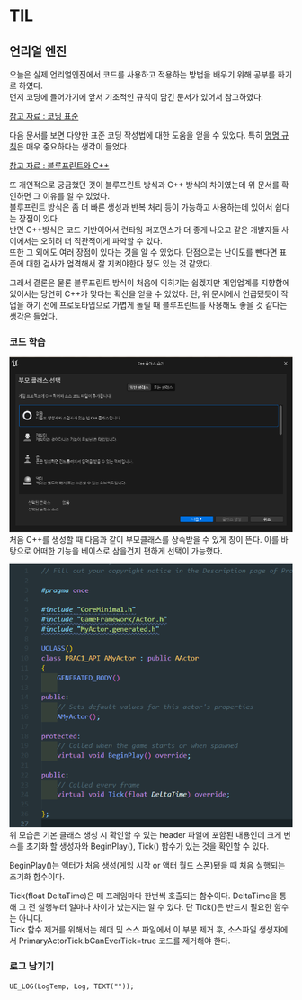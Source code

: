 # TIL

## 언리얼 엔진

오늘은 실제 언리얼엔진에서 코드를 사용하고 적용하는 방법을 배우기 위해 공부를 하기로 하였다.<br>
먼저 코딩에 들어가기에 앞서 기초적인 규칙이 담긴 문서가 있어서 참고하였다.<br/>

[참고 자료 : 코딩 표준](https://docs.unrealengine.com/5.2/ko/epic-cplusplus-coding-standard-for-unreal-engine/)<br>

다음 문서를 보면 다양한 표준 코딩 작성법에 대한 도움을 얻을 수 있었다. 특히 <u>명명 규칙</u>은 매우 중요하다는 생각이 들었다.

[참고 자료 : 블루프린트와 C++](https://docs.unrealengine.com/4.26/ko/Resources/SampleGames/ARPG/BalancingBlueprintAndCPP/)<br>

또 개인적으로 궁금했던 것이 블루프린트 방식과 C++ 방식의 차이였는데 위 문서를 확인하면 그 이유를 알 수 있었다.<br/>
블루프린트 방식은 좀 더 빠른 생성과 반복 처리 등이 가능하고 사용하는데 있어서 쉽다는 장점이 있다.<br>
반면 C++방식은 코드 기반이어서 런타임 퍼포먼스가 더 좋게 나오고 같은 개발자들 사이에서는 오히려 더 직관적이게 파악할 수 있다.<br>
또한 그 외에도 여러 장점이 있다는 것을 알 수 있었다. 단점으로는 난이도를 뺀다면 표준에 대한 검사가 엄격해서 잘 지켜야한다 정도 있는 것 같았다.

그래서 결론은 물론 블루프린트 방식이 처음에 익히기는 쉽겠지만 게임업계를 지향함에 있어서는 당연히 C++가 맞다는 확신을 얻을 수 있었다. 단, 위 문서에서 언급됐듯이 작업을 하기 전에 프로토타입으로 가볍게 돌릴 때 블루프린트를 사용해도 좋을 것 같다는 생각은 들었다.

### 코드 학습

![5](../../../Assets/Images/Unreal/5.png)
처음 C++를 생성할 때 다음과 같이 부모클래스를 상속받을 수 있게 창이 뜬다.
이를 바탕으로 어떠한 기능을 베이스로 삼을건지 편하게 선택이 가능했다.

![6](../../../Assets/Images/Unreal/6.png)
위 모습은 기본 클래스 생성 시 확인할 수 있는 header 파일에 포함된 내용인데 크게 변수를 초기화 할 생성자와 BeginPlay(), Tick() 함수가 있는 것을 확인할 수 있다.

BeginPlay()는 액터가 처음 생성(게임 시작 or 액터 월드 스폰)됐을 때 처음 실행되는 초기화 함수이다.

Tick(float DeltaTime)은 매 프레임마다 한번씩 호출되는 함수이다. DeltaTime을 통해 그 전 실행부터 얼마나 차이가 났는지는 알 수 있다.
단 Tick()은 반드시 필요한 함수는 아니다.<br>
Tick 함수 제거를 위해서는 헤더 및 소스 파일에서 이 부분 제거 후, 소스파일 생성자에서 PrimaryActorTick.bCanEverTick=true 코드를 제거해야 한다.

### 로그 남기기

```
UE_LOG(LogTemp, Log, TEXT(""));
```
